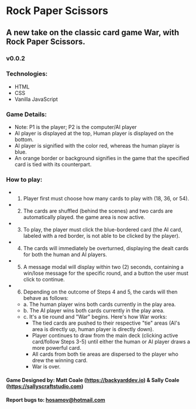 # Rock Paper Scissors
## A new take on the classic card game War, with Rock Paper Scissors.
### v0.0.2

### Technologies:
- HTML
- CSS
- Vanilla JavaScript

### Game Details:
- Note: P1 is the player; P2 is the computer/AI player
- AI player is displayed at the top, Human player is displayed on the bottom.
- AI player is signified with the color red, whereas the human player is blue.
- An orange border or background signifies in the game that the specified card is tied with its counterpart.

### How to play:
- 1. Player first must choose how many cards to play with (18, 36, or 54).
- 2. The cards are shuffled (behind the scenes) and two cards are automatically played. the game area is now active.
- 3. To play, the player must click the blue-bordered card (the AI card, labeled with a red border, is not able to be clicked by the player).
- 4. The cards will immediately be overturned, displaying the dealt cards for both the human and AI players.
- 5. A message modal will display within two (2) seconds, containing a win/lose message for the specific round, and a button the user must click to continue.
- 6. Depending on the outcome of Steps 4 and 5, the cards will then behave as follows:
  - a. The human player wins both cards currently in the play area.
  - b. The AI player wins both cards currently in the play area.
  - c. It's a tie round and "War" begins. Here's how War works:
    - The tied cards are pushed to their respective "tie" areas (AI's area is directly up, human player is directly down).
    - Player continues to draw from the main deck (clicking active card/follow Steps 3-5) until either the human or AI player draws a more powerful card.
    - All cards from both tie areas are dispersed to the player who drew the winning card.
    - War is over.

#### Game Designed by: Matt Coale (https://backyarddev.io) & Sally Coale (https://sallyscraftstudio.com)
#### Report bugs to: hosamov@hotmail.com
